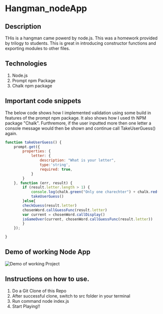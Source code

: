 # Hangman_nodeApp


## Description

THis is a hangman came powerd by node.js. This was a homework provided by trilogy to students.
This is great in introducing constructor functions and exporting modules to other files.

## Technologies 

1. Node.js
2. Prompt npm Package
3. Chalk npm package


## Important code snippets

The below code shows how I implemented validation using some build in features of the prompt npm package. 
It also shows how I used th NPM package "Chalk". Furthremore, if the user inputted more then one letter a console message 
would then be shown and continue call TakeUserGuess() again.

``` Javascript
function takeUserGuess() {
    prompt.get({
        properties: {
            letter: {
                description: "What is your letter",
                type:'string',
                required: true,
            }
        }
    }, function (err, result) {
        if (result.letter.length > 1) {
            console.log(chalk.green("Only one charechter") + chalk.red("is acceptable!!"))
            takeUserGuess()
        }else{
        checkGuess(result.letter)
        chosenWord.callGuessFunc(result.letter)
        var current = chosenWord.callDisplay()
        isGameOver(current, chosenWord.callGuessFunc(result.letter))
        }
    });

}
```

## Demo of working Node App
![Demo of working Project](./src/hangman_node.gif)

## Instructions on how to use.

1. Do a Git Clone of this Repo
2. After successful clone, switch to src folder in your terminal 
3. Run command node index.js
4. Start Playing!!
